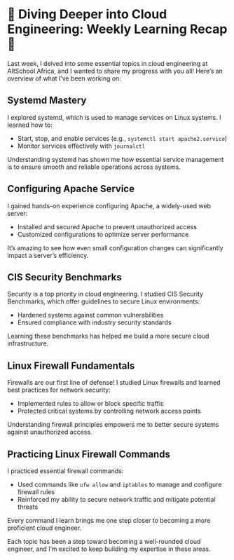 # 🚀 Diving Deeper into Cloud Engineering: Weekly Learning Recap 🚀

Last week, I delved into some essential topics in cloud engineering at AltSchool Africa, and I wanted to share my progress with you all! Here’s an overview of what I’ve been working on:

## Systemd Mastery
I explored systemd, which is used to manage services on Linux systems. I learned how to:
- Start, stop, and enable services (e.g., `systemctl start apache2.service`)
- Monitor services effectively with `journalctl` 

Understanding systemd has shown me how essential service management is to ensure smooth and reliable operations across systems.

## Configuring Apache Service
I gained hands-on experience configuring Apache, a widely-used web server:
- Installed and secured Apache to prevent unauthorized access
- Customized configurations to optimize server performance

It’s amazing to see how even small configuration changes can significantly impact a server’s efficiency.

## CIS Security Benchmarks
Security is a top priority in cloud engineering. I studied CIS Security Benchmarks, which offer guidelines to secure Linux environments:
- Hardened systems against common vulnerabilities
- Ensured compliance with industry security standards

Learning these benchmarks has helped me build a more secure cloud infrastructure.

## Linux Firewall Fundamentals
Firewalls are our first line of defense! I studied Linux firewalls and learned best practices for network security:
- Implemented rules to allow or block specific traffic
- Protected critical systems by controlling network access points

Understanding firewall principles empowers me to better secure systems against unauthorized access.

## Practicing Linux Firewall Commands
I practiced essential firewall commands:
- Used commands like `ufw allow` and `iptables` to manage and configure firewall rules
- Reinforced my ability to secure network traffic and mitigate potential threats

Every command I learn brings me one step closer to becoming a more proficient cloud engineer.


Each topic has been a step toward becoming a well-rounded cloud engineer, and I’m excited to keep building my expertise in these areas. 
